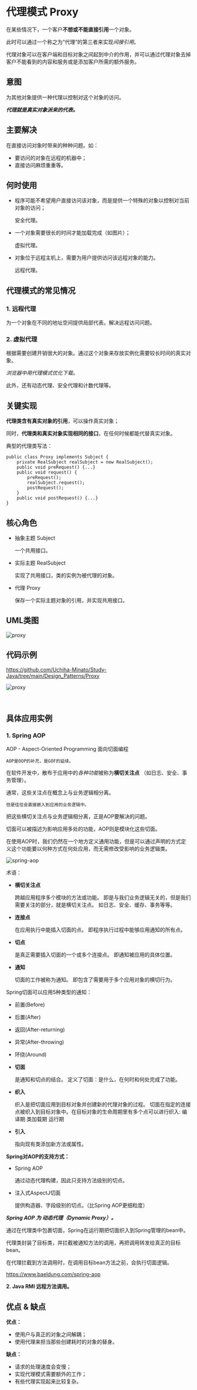 # 代理模式 Proxy

在某些情况下，一个客户**不想或不能直接引用**一个对象。

此时可以通过一个称之为“代理”的第三者来实现*间接引用*。

代理对象可以在客户端和目标对象之间起到中介的作用，并可以通过代理对象去掉客户不能看到的内容和服务或是添加客户所需的额外服务。

## 意图

为其他对象提供一种代理以控制对这个对象的访问。

***代理就是真实对象派来的代表。***

## 主要解决

在直接访问对象时带来的种种问题。如：
- 要访问的对象在远程的机器中；
- 直接访问麻烦重重等。

## 何时使用

- 程序可能不希望用户直接访问该对象，而是提供一个特殊的对象以控制对当前对象的访问；

    安全代理。

- 一个对象需要很长的时间才能加载完成（如图片）；

    虚拟代理。

- 对象位于远程主机上，需要为用户提供访问该远程对象的能力。

    远程代理。

## 代理模式的常见情况

### 1. 远程代理

为一个对象在不同的地址空间提供局部代表。解决远程访问问题。

### 2. 虚拟代理

根据需要创建开销很大的对象。通过这个对象来存放实例化需要较长时间的真实对象。

*浏览器中用代理模式优化下载。*

此外，还有动态代理、安全代理和计数代理等。

## 关键实现

**代理类含有真实对象的引用**，可以操作真实对象；

同时，**代理类和真实对象实现相同的接口**，在任何时候都能代替真实对象。

典型的代理类写法：

    public class Proxy implements Subject {
        private RealSubject realSubject = new RealSubject();
        public void preRequest() {...}
        public void request() {
            preRequest();
            realSubject.request();
            postRequest();
        }
        public void postRequest() {...}
    }

## 核心角色

- 抽象主题 Subject

    一个共用接口。

- 实际主题 RealSubject

    实现了共用接口，类的实例为被代理的对象。

- 代理 Proxy

    保存一个实际主题对象的引用，并实现共用接口。

## UML类图

![proxy](../pictures/Proxy_UML.png)

## 代码示例

https://github.com/Uchiha-Minato/Study-Java/tree/main/Design_Patterns/Proxy

![proxy](../pictures/Proxy.png)

<br>

## 具体应用实例

### **1. Spring AOP**

AOP - Aspect-Oriented Programming 面向切面编程

    AOP是OOP的补充，是GOF的延续。

在软件开发中，散布于应用中的*各种功能*被称为**横切关注点**
（如日志、安全、事务管理）。

通常，这些关注点在概念上与业务逻辑相分离。

    但是往往会直接嵌入到应用的业务逻辑中。

把这些横切关注点与业务逻辑相分离，正是AOP要解决的问题。

切面可以被描述为影响应用多处的功能，AOP则是模块化这些切面。

在使用AOP时，我们仍然在一个地方定义通用功能，但是可以通过声明的方式定义这个功能要以何种方式在何处应用，而无需修改受影响的业务逻辑类。

![spring-aop](../pictures/AOP_Program_Execution.jpg)

术语：

- **横切关注点**

    跨越应用程序多个模块的方法或功能。
    即是与我们业务逻辑无关的，但是我们需要关注的部分，就是横切关注点。
    如日志、安全、缓存、事务等等。

- **连接点**

    在应用执行中能插入切面的点。
    即程序执行过程中能够应用通知的所有点。

- **切点**

    是真正需要插入切面的一个或多个连接点。
    即通知被应用的具体位置。

- **通知**

    切面的工作被称为通知。
    即包含了需要用于多个应用对象的横切行为。

Spring切面可以应用5种类型的通知：

- 前置(Before)
- 后置(After)
- 返回(After-returning)
- 异常(After-throwing)
- 环绕(Around)

- **切面**

    是通知和切点的结合。
    定义了切面：是什么，在何时和何处完成了功能。

- **织入**

    织入是把切面应用到目标对象并创建新的代理对象的过程。
    切面在指定的连接点被织入到目标对象中。在目标对象的生命周期里有多个点可以进行织入:
    编译期 类加载期 运行期

- **引入**

    指向现有类添加新方法或属性。

**Spring对AOP的支持方式：**

- Spring AOP

    通过动态代理构建，因此只支持方法级别的切点。

- 注入式AspectJ切面

    提供构造器、字段级别的切点。（比Spring AOP更细粒度）

***Spring AOP 为 动态代理（Dynamic Proxy）。***

通过在代理类中包裹切面，Spring在运行期把切面织入到Spring管理的bean中。

代理类封装了目标类，并拦截被通知方法的调用，再把调用转发给真正的目标bean。

在代理拦截到方法调用时，在调用目标bean方法之前，会执行切面逻辑。

https://www.baeldung.com/spring-aop

**2. Java RMI 远程方法调用。**

## 优点 & 缺点

**优点：**

- 使用户与真正的对象之间解耦；
- 使用代理来担当那些创建耗时的对象的替身。

**缺点：**

- 请求的处理速度会变慢；
- 实现代理模式需要额外的工作；
- 有些代理实现起来比较复杂。